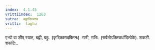 ```yaml
---
index:  4.1.45
vrittiindex:  1263
sutra:  बह्वादिभ्यश्च
vritti:  laghu 
---
```


एभ्यो वा ङीष् स्यात्. बह्वी, बहुः. (कृदिकारादक्तिनः). रात्री, रात्रिः. (सर्वतोऽक्तिन्नर्थादित्येके). शकटी. शकटिः..

